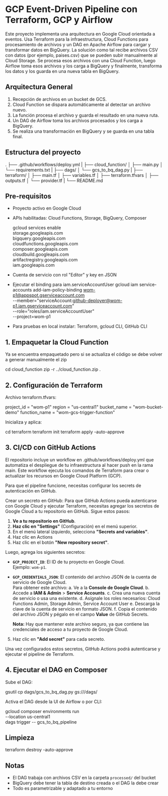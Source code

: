 
# GCP Event-Driven Pipeline con Terraform, GCP y Airflow

Este proyecto implementa una arquitectura en Google Cloud orientada a eventos. Usa Terraform para la infraestructura, Cloud Functions para procesamiento de archivos y un DAG en Apache Airflow para cargar y transformar datos en BigQuery.
La solución como tal recibe archivos CSV con datos (por ejemplo, paises.csv) que se pueden subir manualmente al Cloud Storage. Se procesa esos archivos con una Cloud Function, luego Airflow toma esos archivos y los carga a BigQuery y finalmente, transforma los datos y los guarda en una nueva tabla en BigQuery.

## Arquitectura General

1. Recepción de archivos en un bucket de GCS.
2. Cloud Function se dispara automáticamente al detectar un archivo nuevo.
3. La función procesa el archivo y guarda el resultado en una nueva ruta.
4. Un DAG de Airflow toma los archivos procesados y los carga a BigQuery.
5. Se realiza una transformación en BigQuery y se guarda en una tabla final.

## Estructura del proyecto

.
├── .github/workflows/deploy.yml
|
├── cloud_function/
│   ├── main.py
│   └── requirements.txt
|
├── dags/
│   └── gcs_to_bq_dag.py
|
├── terraform/
│   ├── main.tf
│   ├── variables.tf
│   ├── terraform.tfvars
│   ├── outputs.tf
│   └── provider.tf
|
└── README.md


## Pre-requisitos

- Proyecto activo en Google Cloud
- APIs habilitadas: Cloud Functions, Storage, BigQuery, Composer
    
    gcloud services enable \
        storage.googleapis.com \
        bigquery.googleapis.com \
        cloudfunctions.googleapis.com \
        composer.googleapis.com \
        cloudbuild.googleapis.com \
        artifactregistry.googleapis.com \
        iam.googleapis.com
- Cuenta de servicio con rol "Editor" y key en JSON
- Ejecutar el binding para iam.serviceAccountUser
    gcloud iam service-accounts add-iam-policy-binding wom-p1@appspot.gserviceaccount.com \
    --member="serviceAccount:github-deployer@wom-p1.iam.gserviceaccount.com" \
    --role="roles/iam.serviceAccountUser" \
    --project=wom-p1
- Para pruebas en local instalar: Terraform, gcloud CLI, GitHub CLI

## 1. Empaquetar la Cloud Function
Ya se encuentra empaquetado pero si se actualiza el código se debe volver a generar manualmente el zip

cd cloud_function
zip -r ../cloud_function.zip .


## 2. Configuración de Terraform

Archivo terraform.tfvars:

project_id    = "wom-p1"
region        = "us-central1"
bucket_name   = "wom-bucket-demo"
function_name = "wom-gcs-trigger-function"

Inicializa y aplica:

cd terraform
terraform init
terraform apply -auto-approve

## 3. CI/CD con GitHub Actions

El repositorio incluye un workflow en .github/workflows/deploy.yml que automatiza el despliegue de tu infraestructura al hacer push en la rama main. Este workflow ejecuta los comandos de Terraform para crear o actualizar los recursos en Google Cloud Platform (GCP).

Para que el pipeline funcione, necesitas configurar los secrets de autenticación en GitHub.

Crear un secreto en GitHub: Para que GitHub Actions pueda autenticarse con Google Cloud y ejecutar Terraform, necesitas agregar los secretos de Google Cloud a tu repositorio en GitHub. Sigue estos pasos:

1. **Ve a tu repositorio en GitHub**.
2. **Haz clic en "Settings"** (Configuración) en el menú superior.
3. En el menú lateral izquierdo, selecciona **"Secrets and variables"**.
4. Haz clic en Actions
5. Haz clic en el botón **"New repository secret"**.

Luego, agrega los siguientes secretos:

- **`GCP_PROJECT_ID`**: El ID de tu proyecto en Google Cloud.  
  Ejemplo: `wom-p1`.

- **`GCP_CREDENTIALS_JSON`**: El contenido del archivo JSON de la cuenta de servicio de Google Cloud.  
  Para obtener este archivo:
  a. Ve a la **Console de Google Cloud**.
  b. Accede a **IAM & Admin** > **Service Accounts**.
  c. Crea una nueva cuenta de servicio o usa una existente.
  d. Asígnale los roles necesarios: Cloud Functions Admin, Storage Admin, Service Account User
  e. Descarga la clave de la cuenta de servicio en formato JSON.
  f. Copia el contenido del archivo JSON y pégalo en el campo **Value** de GitHub Secrets.

   **Nota:** Hay que mantener este archivo seguro, ya que contiene las credenciales de acceso a tu proyecto de Google Cloud.

5. Haz clic en **"Add secret"** para cada secreto.

Una vez configurados estos secretos, GitHub Actions podrá autenticarse y ejecutar el pipeline de Terraform.

## 4. Ejecutar el DAG en Composer

Sube el DAG:

gsutil cp dags/gcs_to_bq_dag.py gs://<tu-bucket-composer>/dags/

Activa el DAG desde la UI de Airflow o por CLI:

gcloud composer environments run <tu-env> \
  --location us-central1 \
  dags trigger -- gcs_to_bq_pipeline

## Limpieza

terraform destroy -auto-approve

## Notas

- El DAG trabaja con archivos CSV en la carpeta `processed/` del bucket
- BigQuery debe tener la tabla de destino creada o el DAG la debe crear
- Todo es parametrizable y adaptado a tu entorno
